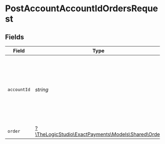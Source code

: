 # PostAccountAccountIdOrdersRequest


## Fields

| Field                                                                                            | Type                                                                                             | Required                                                                                         | Description                                                                                      |
| ------------------------------------------------------------------------------------------------ | ------------------------------------------------------------------------------------------------ | ------------------------------------------------------------------------------------------------ | ------------------------------------------------------------------------------------------------ |
| `accountId`                                                                                      | *string*                                                                                         | :heavy_check_mark:                                                                               | The Account identifier. Represents the Merchant that this operation is going to be executed for. |
| `order`                                                                                          | [?\TheLogicStudio\ExactPayments\Models\Shared\Order](../../models/shared/Order.md)               | :heavy_minus_sign:                                                                               | N/A                                                                                              |